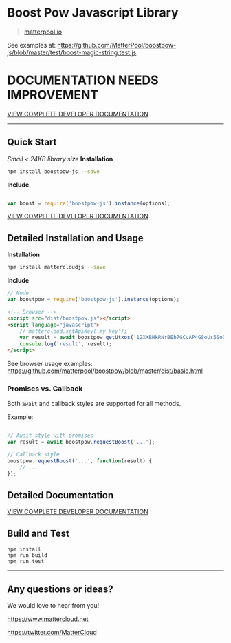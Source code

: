 # Boost Pow Javascript Library
> [matterpool.io](https://www.matterpool.io)

See examples at: https://github.com/MatterPool/boostpow-js/blob/master/test/boost-magic-string.test.js

# DOCUMENTATION NEEDS IMPROVEMENT

[VIEW COMPLETE DEVELOPER DOCUMENTATION](https://developers.matterpool.io)

---

## Quick Start

_Small < 24KB library size_
**Installation**
```sh
npm install boostpow-js --save
```

**Include**

```javascript

var boost = require('boostpow-js').instance(options);

```

[VIEW COMPLETE DEVELOPER DOCUMENTATION](https://developers.mattercloud.net)

## Detailed Installation and Usage

**Installation**
```sh
npm install mattercloudjs --save
```

**Include**
```javascript
// Node
var boostpow = require('boostpow-js').instance(options);

```

```html
<!-- Browser -->
<script src="dist/boostpow.js"></script>
<script language="javascript">
    // mattercloud.setApiKey('my key');
    var result = await boostpow.getUtxos('12XXBHkRNrBEb7GCvAP4G8oUs5SoDREkVX');
    console.log('result', result);
</script>
```
See browser usage examples: https://github.com/matterpool/boostpow/blob/master/dist/basic.html

### Promises vs. Callback

Both `await` and callback styles are supported for all methods.

Example:

```javascript

// Await style with promises
var result = await boostpow.requestBoost('...');

// Callback style
boostpow.requestBoost('...', function(result) {
    // ...
});

```

## Detailed Documentation

[VIEW COMPLETE DEVELOPER DOCUMENTATION](https://developers.mattercloud.net)


## Build and Test

```
npm install
npm run build
npm run test
```

-----------


 ## Any questions or ideas?

 We would love to hear from you!

 https://www.mattercloud.net

 https://twitter.com/MatterCloud


